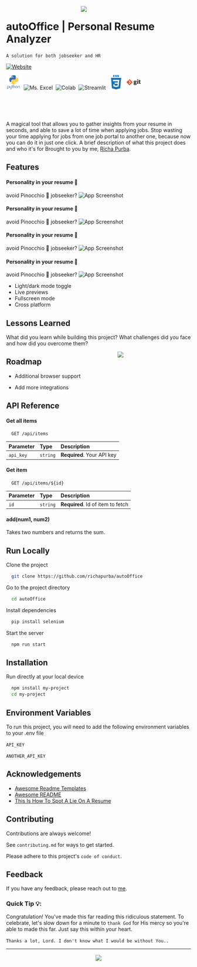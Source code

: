 <a href="#">
  <img align="right" src="https://media.giphy.com/media/xUPJPu0N1b8DMTA5oc/giphy.gif" width=300>
</a>

# autoOffice | Personal Resume Analyzer
`A solution for both jobseeker and HR`


[![Website](https://img.shields.io/website?label=richapurba.github.io&style=for-the-badge&url=https%3A%2F%2Frichapurba.github.io)](https://richapurba.github.io)


<div>
  <img src="https://github.com/devicons/devicon/blob/master/icons/python/python-original-wordmark.svg" title="Python" alt="Python" width="40" height="40"/>&nbsp;
  <img src="https://upload.wikimedia.org/wikipedia/commons/7/73/Microsoft_Excel_2013-2019_logo.svg" title="Ms. Excel" alt="Ms. Excel" width="40" height="40"/>&nbsp;
  <img src="https://upload.wikimedia.org/wikipedia/commons/d/d0/Google_Colaboratory_SVG_Logo.svg" title="Colab" alt="Colab" width="40" height="40"/>&nbsp;
  <img src="https://upload.wikimedia.org/wikipedia/commons/7/77/Streamlit-logo-primary-colormark-darktext.png" title="Streamlit" alt="Streamlit" width="40" height="40"/>&nbsp;
  <img src="https://github.com/devicons/devicon/blob/master/icons/css3/css3-plain-wordmark.svg"  title="CSS3" alt="CSS" width="40" height="40"/>&nbsp;
  <img src="https://github.com/devicons/devicon/blob/master/icons/git/git-original-wordmark.svg" title="Git" **alt="Git" width="40" height="40"/>
</div>


<br>
<br>
<br>
<br>


A magical tool that allows you to gather insights from your resume in seconds, and able to save a lot of time when applying jobs. Stop wasting your time applying for jobs from one job portal to another one, because now you can do it in just one click.
A brief description of what this project does and who it's for
Brought to you by me, [Richa Purba](https://www.github.com/richapurba).


## Features

#### Personality in your resume 🥸
avoid Pinocchio 🤥 jobseeker?
![App Screenshot](https://via.placeholder.com/468x300?text=App+Screenshot+Here)

#### Personality in your resume 🥸
avoid Pinocchio 🤥 jobseeker?
![App Screenshot](https://via.placeholder.com/468x300?text=App+Screenshot+Here)

#### Personality in your resume 🥸
avoid Pinocchio 🤥 jobseeker?
![App Screenshot](https://via.placeholder.com/468x300?text=App+Screenshot+Here)

#### Personality in your resume 🥸
avoid Pinocchio 🤥 jobseeker?
![App Screenshot](https://via.placeholder.com/468x300?text=App+Screenshot+Here)

- Light/dark mode toggle
- Live previews
- Fullscreen mode
- Cross platform



## Lessons Learned

What did you learn while building this project? What challenges did you face and how did you overcome them?



<a href="#">
  <img align="right" src="https://media.giphy.com/media/XBKgBeVjgDCJ87k4LY/giphy.gif" width=200>
</a>


## Roadmap

- Additional browser support

- Add more integrations



## API Reference

#### Get all items

```http
  GET /api/items
```

| Parameter | Type     | Description                |
| :-------- | :------- | :------------------------- |
| `api_key` | `string` | **Required**. Your API key |

#### Get item

```http
  GET /api/items/${id}
```

| Parameter | Type     | Description                       |
| :-------- | :------- | :-------------------------------- |
| `id`      | `string` | **Required**. Id of item to fetch |

#### add(num1, num2)

Takes two numbers and returns the sum.


## Run Locally

Clone the project

```bash
  git clone https://github.com/richapurba/autoOffice
```

Go to the project directory

```bash
  cd autoOffice
```

Install dependencies

```bash
  pip install selenium
```

Start the server

```bash
  npm run start
```


## Installation

Run directly at your local device

```bash
  npm install my-project
  cd my-project
```
    
## Environment Variables

To run this project, you will need to add the following environment variables to your .env file

`API_KEY`

`ANOTHER_API_KEY`


## Acknowledgements

 - [Awesome Readme Templates](https://awesomeopensource.com/project/elangosundar/awesome-README-templates)
 - [Awesome README](https://github.com/matiassingers/awesome-readme)
 - [This Is How To Spot A Lie On A Resume](https://www.fastcompany.com/40461218/this-is-how-spot-a-lie-on-a-resume)


## Contributing

Contributions are always welcome!

See `contributing.md` for ways to get started.

Please adhere to this project's `code of conduct`.


## Feedback

If you have any feedback, please reach out to [me](mailto:richaulivia@gmail.com).


### Quick Tip 💡:
Congratulation! You've made this far reading this ridiculous statement. To celebrate, let's slow down for a minute to `thank God` for His mercy so you're able to made this far. Just say this within your heart.

`Thanks a lot, Lord. I don't know what I would be without You..`


---

<div id="footer" align="center">
    <img align="center" src="https://media.giphy.com/media/3o6ZsXikiLlqSYu77y/giphy.gif" width="400"/>
</div>
